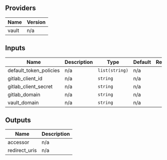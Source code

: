 ## Providers

| Name | Version |
|------|---------|
| vault | n/a |

## Inputs

| Name | Description | Type | Default | Required |
|------|-------------|------|---------|:-----:|
| default\_token\_policies | n/a | `list(string)` | n/a | yes |
| gitlab\_client\_id | n/a | `string` | n/a | yes |
| gitlab\_client\_secret | n/a | `string` | n/a | yes |
| gitlab\_domain | n/a | `string` | n/a | yes |
| vault\_domain | n/a | `string` | n/a | yes |

## Outputs

| Name | Description |
|------|-------------|
| accessor | n/a |
| redirect\_uris | n/a |

